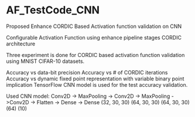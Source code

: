 # AF_TestCode_CNN
Proposed Enhance CORDIC Based Activation function validation on CNN

Configurable Activation Function using enhance pipeline stages CORDIC architecture

Three experiment is done for CORDIC based activation function validation using MNIST CIFAR-10 datasets.

Accuracy vs data-bit precision
Accuracy vs # of CORDIC iterations
Accuracy vs dynamic fixed point representation with variable binary point implication
TensorFlow CNN model is used for the test accuracy validation.

Used CNN model: Conv2D -> MaxPooling -> Conv2D -> MaxPooling ->Conv2D -> Flatten -> Dense -> Dense
              (32, 30, 30)           (64, 30, 30)            (64, 30, 30)           (64)      (10)
  
